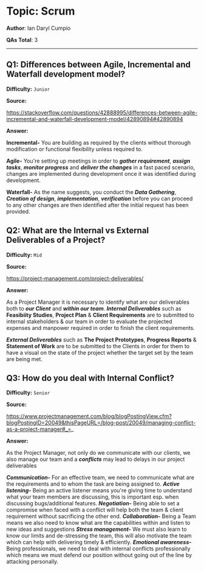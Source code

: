 # Topic: Scrum

**Author**: Ian Daryl Cumpio

**QAs Total**: 3

---

## Q1: Differences between Agile, Incremental and Waterfall development model?

**Difficulty:** `Junior`

**Source:**

https://stackoverflow.com/questions/42888995/differences-between-agile-incremental-and-waterfall-development-model/42890894#42890894

**Answer:**

**Incremental-** You are building as required by the clients without thorough modification or functional flexibility unless required to.

**Agile-** You're setting up meetings in order to **_gather requirement_**, **_assign tasks_**, **_monitor progress_** and **_deliver the changes_** in a fast paced scenario, changes are implemented during development once it was identified during development.

**Waterfall-** As the name suggests, you conduct the **_Data Gathering_**, **_Creation of design_**, **_implementation_**, **_verification_** before you can proceed to any other changes are then identified after the initial request has been provided.


## Q2: What are the Internal vs External Deliverables of a Project?

**Difficulty:** `Mid`

**Source:**

https://project-management.com/project-deliverables/

**Answer:**

As a Project Manager it is necessary to identify what are our deliverables both to **_our Client_** and **_within our team_**.
**_Internal Deliverables_** such as **Feasibiity Studies**, **Project Plan** & **Client Requirements** are to submitted to internal stakeholders & our team in order to evaluate the projected expenses and manpower required  in order to finish the client requirements.

**_External Deliverables_**  such as **The Project Prototypes**, **Progress Reports** & **Statement of Work** are to be submitted to the Clients in order for them to have a visual on the state of the project whether the target set by the team are being met.


## Q3: How do you deal with Internal Conflict?

**Difficulty:** `Senior`

**Source:**

https://www.projectmanagement.com/blog/blogPostingView.cfm?blogPostingID=20049&thisPageURL=/blog-post/20049/managing-conflict-as-a-project-manager#_=_

**Answer:**

As the Project Manager, not only do we communicate with our clients, we also manage our team and a **_conflicts_** may lead to delays in our project deliverables

**_Communication-_** For an effective team, we need to communicate what are the requirements and to whom the task are being assigned to.
**_Active listening-_** Being an active listener means you're giving time to understand what your team members are discussing, this is important esp. when discussing bugs/additional features.
**_Negotiation-_** Being able to set a compromise when faced with a conflict will help both the team & client requirement without sacrificing the other end.
**_Collaboration-_** Being a Team means we also need to know what are the capabilities within and listen to new ideas and suggestions
**_Stress management-_** We must also learn to know our limits and de-stressing the team, this will also motivate the team which can help with delivering timely & efficiently.
**_Emotional awareness-_** Being professionals, we need to deal with internal conflicts professionally which means we must defend our position without going out of the line by attacking personally.